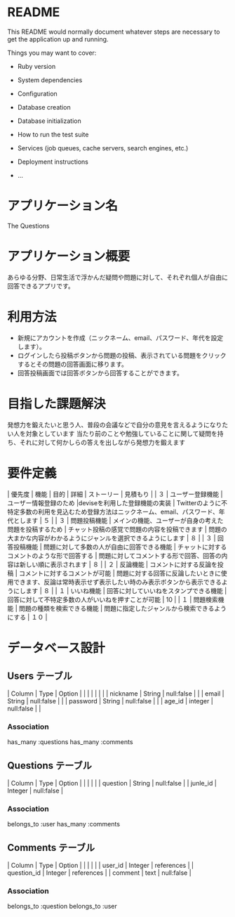 # README

This README would normally document whatever steps are necessary to get the
application up and running.

Things you may want to cover:

* Ruby version

* System dependencies

* Configuration

* Database creation

* Database initialization

* How to run the test suite

* Services (job queues, cache servers, search engines, etc.)

* Deployment instructions

* ...

# アプリケーション名 
The Questions

# アプリケーション概要 
あらゆる分野、日常生活で浮かんだ疑問や問題に対して、それぞれ個人が自由に回答できるアプリです。

# 利用方法 
- 新規にアカウントを作成（ニックネーム、email、パスワード、年代を設定します）。
- ログインしたら投稿ボタンから問題の投稿、表示されている問題をクリックするとその問題の回答画面に移ります。
- 回答投稿画面では回答ボタンから回答することができます。

# 目指した課題解決 
発想力を鍛えたいと思う人、普段の会議などで自分の意見を言えるようになりたい人を対象としています 
当たり前のことや勉強していることに関して疑問を持ち、それに対して何かしらの答えを出しながら発想力を鍛えます


# 要件定義
| 優先度 | 機能 | 目的 | 詳細 | ストーリー | 見積もり |
| ３ | ユーザー登録機能 | ユーザー情報登録のため |deviseを利用した登録機能の実装 | Twitterのように不特定多数の利用を見込むため登録方法はニックネーム、email、パスワード、年代とします | ５ |
| ３ | 問題投稿機能 | メインの機能、ユーザーが自身の考えた問題を投稿するため | チャット投稿の感覚で問題の内容を投稿できます | 問題の大まかな内容がわかるようにジャンルを選択できるようにします | ８ |
| ３ | 回答投稿機能 | 問題に対して多数の人が自由に回答できる機能 | チャットに対するコメントのような形で回答する | 問題に対してコメントする形で回答、回答の内容は新しい順に表示されます | ８ |
| ２ | 反論機能 | コメントに対する反論を投稿 | コメントに対するコメントが可能 | 問題に対する回答に反論したいときに使用できます、反論は常時表示せず表示したい時のみ表示ボタンから表示できるようにします | ８ |
| １ | いいね機能 | 回答に対していいねをスタンプできる機能 | 回答に対して不特定多数の人がいいねを押すことが可能 | 10 |
| １ | 問題検索機能 |	問題の種類を検索できる機能 | 問題に指定したジャンルから検索できるようにする | １０ |


# データベース設計

## Users テーブル
| Column   | Type    | Option     |  |
|          |         |            |  |
| nickname | String  | null:false |  |
| email    | String  | null:false |  |
| password | String  | null:false |  |
| age_id   | integer | null:false |  |

### Association
has_many :questions
has_many :comments

## Questions テーブル
| Column   | Type    | Option     |
|          |         |            |
| question | String  | null:false |
| junle_id | Integer | null:false |

### Association
belongs_to :user
has_many :comments

## Comments テーブル
| Column      | Type    | Option     |
|             |         |            |
| user_id     | Integer | references |
| question_id | Integer | references |
| comment     | text    | null:false |

### Association
belongs_to :question
belongs_to :user